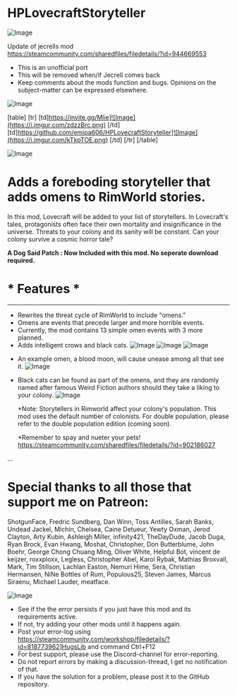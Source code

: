 # HPLovecraftStoryteller

![Image](https://i.imgur.com/WAEzk68.png)

Update of jecrells mod
https://steamcommunity.com/sharedfiles/filedetails/?id=944669553

- This is an unofficial port
- This will be removed when/if Jecrell comes back
- Keep comments about the mods function and bugs. Opinions on the subject-matter can be expressed elsewhere.

![Image](https://i.imgur.com/7Gzt3Rg.png)


[table]
	[tr]
		[td]https://invite.gg/Mlie]![Image](https://i.imgur.com/zdzzBrc.png)
[/td]
		[td]https://github.com/emipa606/HPLovecraftStoryteller]![Image](https://i.imgur.com/kTkpTOE.png)
[/td]
	[/tr]
[/table]
	
![Image](https://i.imgur.com/NOW7jU1.png)


# Adds a foreboding storyteller that adds omens to RimWorld stories.


In this mod, Lovecraft will be added to your list of storytellers. In Lovecraft&apos;s tales, protagonists often face their own mortality and insignificance in the universe. Threats to your colony and its sanity will be constant. Can your colony survive a cosmic horror tale?

**A Dog Said Patch : Now Included with this mod. No seperate download required.**

# * Features *
------------  



- Rewrites the threat cycle of RimWorld to include &quot;omens.&quot;
- Omens are events that precede larger and more horrible events.
- Currently, the mod contains 13 simple omen events with 3 more planned.
- Adds intelligent crows and black cats.
![Image](https://images.discordapp.net/attachments/234622469816844288/323407600798531585/Crow_side.png)
![Image](https://images.discordapp.net/attachments/234622469816844288/323407600853057538/Crow_front.png)
![Image](https://images.discordapp.net/attachments/234622469816844288/323410527613091840/Crow_back.png)




* An example omen, a blood moon, will cause unease among all that see it.
![Image](https://i.imgur.com/a0ThejJ.png)


* Black cats can be found as part of the omens, and they are randomly named after famous Weird Fiction authors should they take a liking to your colony.
![Image](https://images.discordapp.net/attachments/231073994248290304/323480523559272458/unknown.png)


  *Note: Storytellers in Rimworld affect your colony&apos;s population. This mod uses the default number of colonists. For double population, please refer to the double population edition (coming soon).

  *Remember to spay and nueter your pets! https://steamcommunity.com/sharedfiles/filedetails/?id=902186027

...

# Special thanks to all those that support me on Patreon:

ShotgunFace, Fredric Sundberg, Dan Winn, Toss Antilles, Sarah Banks, Undead Jackel, Michin, Chelsea, Caine Detueur, Yewty Oxman, Jerod Clayton, Arty Kubin, Ashleigh Miller, infinity421, TheDayDude, Jacob Duga, Ryan Brock, Evan Hwang, Moshat, Christopher, Don Butterblume, John Boehr, George Chong Chuang Ming, Oliver White, Helpful Bot, vincent de keijzer, roxxploxx, Legless, Christopher Abel, Karol Rybak, Mathias Broxvall, Mark, Tim Stillson, Lachlan Easton, Nemuri Hime, Sera, Christian Hermansen, NiNe Bottles of Rum, Populous25, Steven James, Marcus Siraenu, Michael Lauder, meatface.


![Image](https://i.imgur.com/Rs6T6cr.png)



-  See if the the error persists if you just have this mod and its requirements active.
-  If not, try adding your other mods until it happens again.
-  Post your error-log using https://steamcommunity.com/workshop/filedetails/?id=818773962]HugsLib and command Ctrl+F12
-  For best support, please use the Discord-channel for error-reporting.
-  Do not report errors by making a discussion-thread, I get no notification of that.
-  If you have the solution for a problem, please post it to the GitHub repository.




